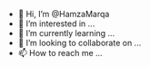 - 👋 Hi, I’m @HamzaMarqa
- 👀 I’m interested in ...
- 🌱 I’m currently learning ...
- 💞️ I’m looking to collaborate on ...
- 📫 How to reach me ...

<!---
HamzaMarqa/HamzaMarqa is a ✨ special ✨ repository because its `README.md` (this file) appears on your GitHub profile.
You can click the Preview link to take a look at your changes.
--->

